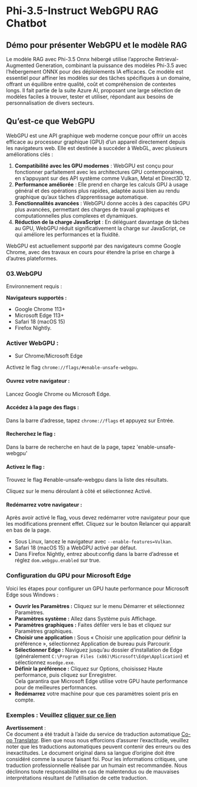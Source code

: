 <!--
CO_OP_TRANSLATOR_METADATA:
{
  "original_hash": "b62864faf628eb07f5231d4885555198",
  "translation_date": "2025-07-17T03:05:11+00:00",
  "source_file": "md/02.Application/01.TextAndChat/Phi3/WebGPUWithPhi35Readme.md",
  "language_code": "fr"
}
-->
# Phi-3.5-Instruct WebGPU RAG Chatbot

## Démo pour présenter WebGPU et le modèle RAG

Le modèle RAG avec Phi-3.5 Onnx hébergé utilise l’approche Retrieval-Augmented Generation, combinant la puissance des modèles Phi-3.5 avec l’hébergement ONNX pour des déploiements IA efficaces. Ce modèle est essentiel pour affiner les modèles sur des tâches spécifiques à un domaine, offrant un équilibre entre qualité, coût et compréhension de contextes longs. Il fait partie de la suite Azure AI, proposant une large sélection de modèles faciles à trouver, tester et utiliser, répondant aux besoins de personnalisation de divers secteurs.

## Qu’est-ce que WebGPU  
WebGPU est une API graphique web moderne conçue pour offrir un accès efficace au processeur graphique (GPU) d’un appareil directement depuis les navigateurs web. Elle est destinée à succéder à WebGL, avec plusieurs améliorations clés :

1. **Compatibilité avec les GPU modernes** : WebGPU est conçu pour fonctionner parfaitement avec les architectures GPU contemporaines, en s’appuyant sur des API système comme Vulkan, Metal et Direct3D 12.
2. **Performance améliorée** : Elle prend en charge les calculs GPU à usage général et des opérations plus rapides, adaptée aussi bien au rendu graphique qu’aux tâches d’apprentissage automatique.
3. **Fonctionnalités avancées** : WebGPU donne accès à des capacités GPU plus avancées, permettant des charges de travail graphiques et computationnelles plus complexes et dynamiques.
4. **Réduction de la charge JavaScript** : En déléguant davantage de tâches au GPU, WebGPU réduit significativement la charge sur JavaScript, ce qui améliore les performances et la fluidité.

WebGPU est actuellement supporté par des navigateurs comme Google Chrome, avec des travaux en cours pour étendre la prise en charge à d’autres plateformes.

### 03.WebGPU  
Environnement requis :

**Navigateurs supportés :**  
- Google Chrome 113+  
- Microsoft Edge 113+  
- Safari 18 (macOS 15)  
- Firefox Nightly.

### Activer WebGPU :

- Sur Chrome/Microsoft Edge  

Activez le flag `chrome://flags/#enable-unsafe-webgpu`.

#### Ouvrez votre navigateur :  
Lancez Google Chrome ou Microsoft Edge.

#### Accédez à la page des flags :  
Dans la barre d’adresse, tapez `chrome://flags` et appuyez sur Entrée.

#### Recherchez le flag :  
Dans la barre de recherche en haut de la page, tapez 'enable-unsafe-webgpu'

#### Activez le flag :  
Trouvez le flag #enable-unsafe-webgpu dans la liste des résultats.

Cliquez sur le menu déroulant à côté et sélectionnez Activé.

#### Redémarrez votre navigateur :  

Après avoir activé le flag, vous devez redémarrer votre navigateur pour que les modifications prennent effet. Cliquez sur le bouton Relancer qui apparaît en bas de la page.

- Sous Linux, lancez le navigateur avec `--enable-features=Vulkan`.  
- Safari 18 (macOS 15) a WebGPU activé par défaut.  
- Dans Firefox Nightly, entrez about:config dans la barre d’adresse et réglez `dom.webgpu.enabled` sur true.

### Configuration du GPU pour Microsoft Edge  

Voici les étapes pour configurer un GPU haute performance pour Microsoft Edge sous Windows :

- **Ouvrir les Paramètres :** Cliquez sur le menu Démarrer et sélectionnez Paramètres.  
- **Paramètres système :** Allez dans Système puis Affichage.  
- **Paramètres graphiques :** Faites défiler vers le bas et cliquez sur Paramètres graphiques.  
- **Choisir une application :** Sous « Choisir une application pour définir la préférence », sélectionnez Application de bureau puis Parcourir.  
- **Sélectionner Edge :** Naviguez jusqu’au dossier d’installation de Edge (généralement `C:\Program Files (x86)\Microsoft\Edge\Application`) et sélectionnez `msedge.exe`.  
- **Définir la préférence :** Cliquez sur Options, choisissez Haute performance, puis cliquez sur Enregistrer.  
Cela garantira que Microsoft Edge utilise votre GPU haute performance pour de meilleures performances.  
- **Redémarrez** votre machine pour que ces paramètres soient pris en compte.

### Exemples : Veuillez [cliquer sur ce lien](https://github.com/microsoft/aitour-exploring-cutting-edge-models/tree/main/src/02.ONNXRuntime/01.WebGPUChatRAG)

**Avertissement** :  
Ce document a été traduit à l’aide du service de traduction automatique [Co-op Translator](https://github.com/Azure/co-op-translator). Bien que nous nous efforcions d’assurer l’exactitude, veuillez noter que les traductions automatiques peuvent contenir des erreurs ou des inexactitudes. Le document original dans sa langue d’origine doit être considéré comme la source faisant foi. Pour les informations critiques, une traduction professionnelle réalisée par un humain est recommandée. Nous déclinons toute responsabilité en cas de malentendus ou de mauvaises interprétations résultant de l’utilisation de cette traduction.